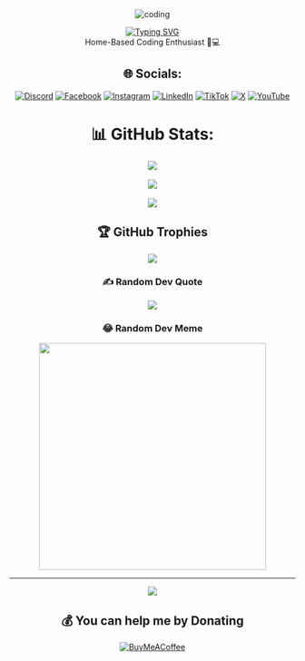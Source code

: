 <div align="center">

  <img align="top" alt="coding" src="https://github.com/YIGeenula/YIGeenula/assets/156918976/e94bc8e8-7116-453f-9b38-09653b2c0979"> 

<a href="https://git.io/typing-svg"><img src="https://readme-typing-svg.demolab.com?font=DM+Serif+Display&size=30&pause=1000&color=F7F7F7&center=true&vCenter=true&multiline=true&random=false&width=500&lines=Hello+There...+I'm+Geenula" alt="Typing SVG" /></a>
<br>
Home-Based Coding Enthusiast 🏡💻
  


## 🌐 Socials: 
[![Discord](https://img.shields.io/badge/Discord-%237289DA.svg?logo=discord&logoColor=white)](https://discord.gg/bChWQMrq6W) [![Facebook](https://img.shields.io/badge/Facebook-%231877F2.svg?logo=Facebook&logoColor=white)](https://facebook.com/geenula) [![Instagram](https://img.shields.io/badge/Instagram-%23E4405F.svg?logo=Instagram&logoColor=white)](https://instagram.com/geenuuss) [![LinkedIn](https://img.shields.io/badge/LinkedIn-%230077B5.svg?logo=linkedin&logoColor=white)](https://linkedin.com/in/yigeenula) [![TikTok](https://img.shields.io/badge/TikTok-%23000000.svg?logo=TikTok&logoColor=white)](https://tiktok.com/@games_tube_lk) [![X](https://img.shields.io/badge/X-black.svg?logo=X&logoColor=white)](https://x.com/YGeenula) [![YouTube](https://img.shields.io/badge/YouTube-%23FF0000.svg?logo=YouTube&logoColor=white)](https://youtube.com/@GamesTubeLK) 
# 📊 GitHub Stats:
![](https://github-readme-stats.vercel.app/api?username=Geenula&theme=radical&hide_border=false&include_all_commits=false&count_private=false)<br/> <br>
![](https://github-readme-streak-stats.herokuapp.com/?user=Geenula&theme=radical&hide_border=false)<br/> <br>
![](https://github-readme-stats.vercel.app/api/top-langs/?username=Geenula&theme=radical&hide_border=false&include_all_commits=false&count_private=false&layout=compact)

## 🏆 GitHub Trophies
![](https://github-profile-trophy.vercel.app/?username=Geenula&theme=radical&no-frame=false&no-bg=true&margin-w=4)

### ✍️ Random Dev Quote
![](https://quotes-github-readme.vercel.app/api?type=horizontal&theme=radical)

### 😂 Random Dev Meme
<img src='https://randommeme-five.vercel.app/' style="height: 400px;"/>

---
<a href="https://visitcount.itsvg.in">
  <img src="https://visitcount.itsvg.in/api?id=Geenula&label=Profile%20Views&pretty=true" />
</a>

  ## 💰 You can help me by Donating
  [![BuyMeACoffee](https://img.shields.io/badge/Buy%20Me%20a%20Coffee-ffdd00?style=for-the-badge&logo=buy-me-a-coffee&logoColor=black)](https://buymeacoffee.com/YIGeenula) 

</div>
<!-- Proudly created with GPRM ( https://gprm.itsvg.in ) -->
